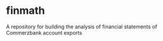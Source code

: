 # finmath
A repository for building the analysis of financial statements of Commerzbank account exports
